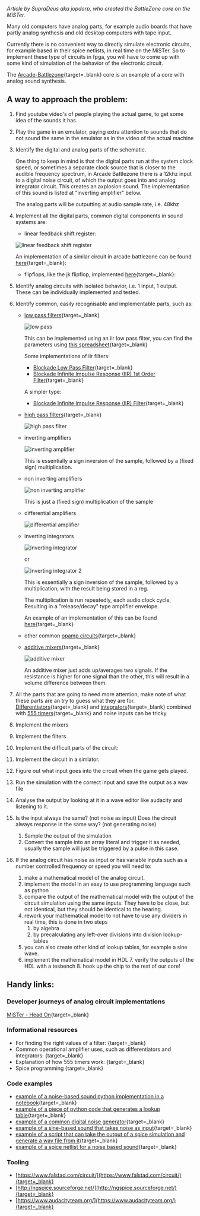 *Article by SupraDeus aka jopdorp, who created the BattleZone core on the MiSTer.*

Many old computers have analog parts, for example audio boards that have partly analog synthesis and old desktop computers with tape input.

Currently there is no convenient way to directly simulate electronic circuits, for example based in their spice netlists, in real time on the MiSTer. So to implement these type of circuits in fpga, you will have to come up with some kind of simulation of the behavior of the electronic circuit.

The [Arcade-Battlezone](https://github.com/jopdorp/Arcade-BattleZone_MiSTer){target=_blank} core is an example of a core with analog sound synthesis.

## A way to approach the problem:

1. Find youtube video's of people playing the actual game, to get some idea of the sounds it has.
2. Play the game in an emulator, paying extra attention to sounds that do not sound the same in the emulator as in the video of the actual machine
3. Identify the digital and analog parts of the schematic.

   One thing to keep in mind is that the digital parts run at the system clock speed, or sometimes a separate clock source that is closer to the audible frequency spectrum, in Arcade Battlezone there is a 12khz input to a digital noise circuit, of which the output goes into and analog integrator circuit. This creates an axplosion sound. The implementation of this sound is listed at "inverting amplifier" below.
   
   The analog parts will be outputting at audio sample rate, i.e. 48khz
4. Implement all the digital parts, common digital components in sound systems are:
    * linear feedback shift register:

    ![linear feedback shift register](img/linear_feedback_shift_reg.png)
        
    An implementation of a similar circuit in arcade battlezone can be found [here](https://github.com/jopdorp/Arcade-BattleZone_MiSTer/blob/sound/rtl/noise_shifters.sv){target=_blank}:

    * flipflops, like the jk flipflop, implemented [here](https://github.com/jopdorp/Arcade-BattleZone_MiSTer/blob/sound/rtl/jk74109.sv){target=_blank}:

5. Identify analog circuits with isolated behavior, i.e. 1 input, 1 output. These can be individually implemented and tested.
6. Identify common, easily recognisable and implementable parts, such as: 
   * [low pass filters](https://www.electronics-tutorials.ws/filter/filter_2.html){target=_blank}

     ![low pass](img/low_pass_filter.png)

      This can be implemented using an iir low pass filter, you can find the parameters using [this spreadsheet](https://docs.google.com/spreadsheets/d/1Z2DNhAQyqkDpNVJuzYPk3ZeW4rChxN7fTKsLGvb2r7g/edit#gid=0){target=_blank}
      
      Some implementations of iir filters:

      * [Blockade Low Pass Filter](https://github.com/MiSTer-devel/Arcade-Blockade_MiSTer/blob/main/rtl/audio/blockade_lpf.v){target=_blank}
      * [Blockade Infinite Impulse Response (IIR) 1st Order Filter](https://github.com/MiSTer-devel/Arcade-Blockade_MiSTer/blob/main/rtl/audio/iir_1st_order.v){target=_blank}
      
      A simpler type:

      * [Blockade Infinite Impulse Response (IIR) Filter](https://github.com/jopdorp/Arcade-BattleZone_MiSTer/blob/sound/rtl/iir.sv){target=_blank}
   
   * [high pass filters](https://www.electronics-tutorials.ws/filter/filter_3.html){target=_blank}

      ![high pass filter](img/high_pass_filter.png)

   * inverting amplifiers

      ![inverting amplifier](img/inverting_amplifier.png)

     This is essentially a sign inversion of the sample, followed by a (fixed sign) multiplication.

   * non inverting amplifiers

      ![non inverting amplifier](img/non_inverting_amplifier.png)

     This is just a (fixed sign) multiplication of the sample

   * differential amplifiers

      ![differential amplifier](img/differential_amplifier.png)

   * inverting integrators

      ![inverting integrator](img/inverting_integrator.png)

     or

      ![inverting integrator 2](img/inverting_integrator_2.png)

     This is essentially a sign inversion of the sample, followed by a multiplication, with the result being stored in a reg.

     The multiplication is run repeatedly, each audio clock cycle, Resulting in a "release/decay" type amplifier envelope.
     
     An example of an implementation of this can be found [here](https://github.com/jopdorp/Arcade-BattleZone_MiSTer/blob/6606cbce7760c60fc06e613292f731f76ffb18ba/rtl/noise_sound.sv#L52){target=_blank}

   * other common [opamp circuits](https://en.wikipedia.org/wiki/Operational_amplifier_applications){target=_blank}
   * [additive mixers](https://en.wikipedia.org/wiki/Electronic_mixer){target=_blank}

     ![additive mixer](img/additive_mixer.jpg)

     An additive mixer just adds up/averages two signals. If the resistance is higher for one signal than the other, this will result in a volume difference between them.

7. All the parts that are going to need more attention, make note of what these parts are an try to guess what they are for. [Differentiators](https://en.wikipedia.org/wiki/Operational_amplifier_applications#Inverting_differentiator){target=_blank} and [integrators](https://en.wikipedia.org/wiki/Operational_amplifier_applications#Inverting_integrator){target=_blank} combined with [555 timers](https://www.electronics-tutorials.ws/waveforms/555_oscillator.html){target=_blank}  and noise inputs can be tricky.
8. Implement the mixers
9. Implement the filters
10. Implement the difficult parts of the circuit:
   1. Implement the circuit in a simlator.
   2. Figure out what input goes into the circuit when the game gets played.
   3. Run the simulation with the correct input and save the output as a wav file
   4. Analyse the output by looking at it in a wave editor like audacity and listening to it.
   5. Is the input always the same? (not noise as input) Does the circuit always response in the same way? (not generating noise)
      1. Sample the output of the simulation
      2. Convert the sample into an array literal and trigger it as needed, usually the sample will just be triggered by a pulse in this case.
   6. If the analog circuit has noise as input or has variable inputs such as a number controlled frequency or speed you will need to:
      1. make a mathematical model of the analog circuit.
      2. implement the model in an easy to use programming language such as python
      3. compare the output of the mathematical model with the output of the circuit simulation using the same inputs. They have to be close, but not identical, but they should be identical to the hearing.
      4. rework your mathematical model to not have to use any dividers in real time, this is done in two steps 
         1. by algebra
         2. by precalculating any left-over divisions into division lookup-tables
      5. you can also create other kind of lookup tables, for example a sine wave.
      6. implement the mathematical model in HDL
    7. verify the outputs of the HDL with a tesbench
    8. hook up the chip to the rest of our core!


## Handy links:
### Developer journeys of analog circuit implementations
[MiSTer - Head On](https://github.com/MiSTer-devel/Main_MiSTer/wiki/Developer-journey:-Implementing-the-Head-On-sound-PCB){target=_blank}

### Informational resources
* For finding the right values of a filter: [](https://www.micromodeler.com/dsp/){target=_blank}
* Common operational amplifier uses, such as differentiators and integrators: [](https://en.wikipedia.org/wiki/Operational_amplifier_applications){target=_blank}
* Explanation of how 555 timers work: [](https://www.electronics-tutorials.ws/waveforms/555_oscillator.html){target=_blank}
* Spice programming [](https://www.allaboutcircuits.com/textbook/reference/chpt-7/fundamentals-spice-programming/){target=_blank}

### Code examples
* [example of a noise-based sound python implementation in a notebook](https://github.com/jopdorp/Arcade-BattleZone_MiSTer/blob/sound/spice/Red%20baron%20crash%20circuit%20sim.ipynb){target=_blank}
* [example of a piece of python code that generates a lookup table](https://github.com/jopdorp/Arcade-BattleZone_MiSTer/blob/sound/rtl/generate_control_coltages_to_frequency.py){target=_blank}
* [example of a common digital noise generator](https://github.com/jopdorp/Arcade-BattleZone_MiSTer/blob/sound/rtl/noise_source_shell_explo.sv){target=_blank}
* [example of a sine-based sound that takes noise as input](https://github.com/jopdorp/Arcade-BattleZone_MiSTer/blob/sound/rtl/bang_sound.sv){target=_blank}
* [example of a script that can take the output of a spice simulation and generate a wav file from it](https://github.com/jopdorp/Arcade-BattleZone_MiSTer/blob/sound/spice/spicetowav.py){target=_blank}
* [example of a spice netlist for a noise based sound](https://github.com/jopdorp/Arcade-BattleZone_MiSTer/blob/sound/spice/bang.cir){target=_blank}

### Tooling
* [https://www.falstad.com/circuit/](https://www.falstad.com/circuit/){target=_blank}
* [http://ngspice.sourceforge.net/](http://ngspice.sourceforge.net/){target=_blank}
* [https://www.audacityteam.org/](https://www.audacityteam.org/){target=_blank}